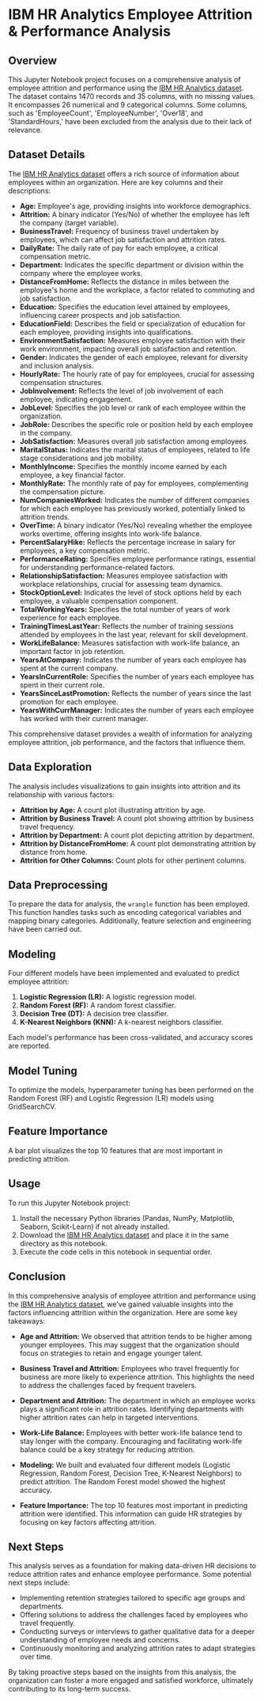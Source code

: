 # IBM HR Analytics Employee Attrition & Performance Analysis
## Overview

This Jupyter Notebook project focuses on a comprehensive analysis of employee attrition and performance using the [IBM HR Analytics dataset](https://www.kaggle.com/datasets/pavansubhasht/ibm-hr-analytics-attrition-dataset). The dataset contains 1470 records and 35 columns, with no missing values. It encompasses 26 numerical and 9 categorical columns. Some columns, such as 'EmployeeCount', 'EmployeeNumber', 'Over18', and 'StandardHours,' have been excluded from the analysis due to their lack of relevance.

## Dataset Details

The [IBM HR Analytics dataset](https://www.kaggle.com/datasets/pavansubhasht/ibm-hr-analytics-attrition-dataset) offers a rich source of information about employees within an organization. Here are key columns and their descriptions:

- **Age:** Employee's age, providing insights into workforce demographics.
- **Attrition:** A binary indicator (Yes/No) of whether the employee has left the company (target variable).
- **BusinessTravel:** Frequency of business travel undertaken by employees, which can affect job satisfaction and attrition rates.
- **DailyRate:** The daily rate of pay for each employee, a critical compensation metric.
- **Department:** Indicates the specific department or division within the company where the employee works.
- **DistanceFromHome:** Reflects the distance in miles between the employee's home and the workplace, a factor related to commuting and job satisfaction.
- **Education:** Specifies the education level attained by employees, influencing career prospects and job satisfaction.
- **EducationField:** Describes the field or specialization of education for each employee, providing insights into qualifications.
- **EnvironmentSatisfaction:** Measures employee satisfaction with their work environment, impacting overall job satisfaction and retention.
- **Gender:** Indicates the gender of each employee, relevant for diversity and inclusion analysis.
- **HourlyRate:** The hourly rate of pay for employees, crucial for assessing compensation structures.
- **JobInvolvement:** Reflects the level of job involvement of each employee, indicating engagement.
- **JobLevel:** Specifies the job level or rank of each employee within the organization.
- **JobRole:** Describes the specific role or position held by each employee in the company.
- **JobSatisfaction:** Measures overall job satisfaction among employees.
- **MaritalStatus:** Indicates the marital status of employees, related to life stage considerations and job mobility.
- **MonthlyIncome:** Specifies the monthly income earned by each employee, a key financial factor.
- **MonthlyRate:** The monthly rate of pay for employees, complementing the compensation picture.
- **NumCompaniesWorked:** Indicates the number of different companies for which each employee has previously worked, potentially linked to attrition trends.
- **OverTime:** A binary indicator (Yes/No) revealing whether the employee works overtime, offering insights into work-life balance.
- **PercentSalaryHike:** Reflects the percentage increase in salary for employees, a key compensation metric.
- **PerformanceRating:** Specifies employee performance ratings, essential for understanding performance-related factors.
- **RelationshipSatisfaction:** Measures employee satisfaction with workplace relationships, crucial for assessing team dynamics.
- **StockOptionLevel:** Indicates the level of stock options held by each employee, a valuable compensation component.
- **TotalWorkingYears:** Specifies the total number of years of work experience for each employee.
- **TrainingTimesLastYear:** Reflects the number of training sessions attended by employees in the last year, relevant for skill development.
- **WorkLifeBalance:** Measures satisfaction with work-life balance, an important factor in job retention.
- **YearsAtCompany:** Indicates the number of years each employee has spent at the current company.
- **YearsInCurrentRole:** Specifies the number of years each employee has spent in their current role.
- **YearsSinceLastPromotion:** Reflects the number of years since the last promotion for each employee.
- **YearsWithCurrManager:** Indicates the number of years each employee has worked with their current manager.

This comprehensive dataset provides a wealth of information for analyzing employee attrition, job performance, and the factors that influence them.

## Data Exploration

The analysis includes visualizations to gain insights into attrition and its relationship with various factors:

- **Attrition by Age:** A count plot illustrating attrition by age.
- **Attrition by Business Travel:** A count plot showing attrition by business travel frequency.
- **Attrition by Department:** A count plot depicting attrition by department.
- **Attrition by DistanceFromHome:** A count plot demonstrating attrition by distance from home.
- **Attrition for Other Columns:** Count plots for other pertinent columns.

## Data Preprocessing

To prepare the data for analysis, the `wrangle` function has been employed. This function handles tasks such as encoding categorical variables and mapping binary categories. Additionally, feature selection and engineering have been carried out.

## Modeling

Four different models have been implemented and evaluated to predict employee attrition:

1. **Logistic Regression (LR):** A logistic regression model.
2. **Random Forest (RF):** A random forest classifier.
3. **Decision Tree (DT):** A decision tree classifier.
4. **K-Nearest Neighbors (KNN):** A k-nearest neighbors classifier.

Each model's performance has been cross-validated, and accuracy scores are reported.

## Model Tuning

To optimize the models, hyperparameter tuning has been performed on the Random Forest (RF) and Logistic Regression (LR) models using GridSearchCV.

## Feature Importance

A bar plot visualizes the top 10 features that are most important in predicting attrition.

## Usage

To run this Jupyter Notebook project:

1. Install the necessary Python libraries (Pandas, NumPy, Matplotlib, Seaborn, Scikit-Learn) if not already installed.
2. Download the [IBM HR Analytics dataset](https://www.kaggle.com/datasets/pavansubhasht/ibm-hr-analytics-attrition-dataset) and place it in the same directory as this notebook.
3. Execute the code cells in this notebook in sequential order.
## Conclusion

In this comprehensive analysis of employee attrition and performance using the [IBM HR Analytics dataset](https://www.kaggle.com/datasets/pavansubhasht/ibm-hr-analytics-attrition-dataset), we've gained valuable insights into the factors influencing attrition within the organization. Here are some key takeaways:

- **Age and Attrition:** We observed that attrition tends to be higher among younger employees. This may suggest that the organization should focus on strategies to retain and engage younger talent.

- **Business Travel and Attrition:** Employees who travel frequently for business are more likely to experience attrition. This highlights the need to address the challenges faced by frequent travelers.

- **Department and Attrition:** The department in which an employee works plays a significant role in attrition rates. Identifying departments with higher attrition rates can help in targeted interventions.

- **Work-Life Balance:** Employees with better work-life balance tend to stay longer with the company. Encouraging and facilitating work-life balance could be a key strategy for reducing attrition.

- **Modeling:** We built and evaluated four different models (Logistic Regression, Random Forest, Decision Tree, K-Nearest Neighbors) to predict attrition. The Random Forest model showed the highest accuracy.

- **Feature Importance:** The top 10 features most important in predicting attrition were identified. This information can guide HR strategies by focusing on key factors affecting attrition.

## Next Steps

This analysis serves as a foundation for making data-driven HR decisions to reduce attrition rates and enhance employee performance. Some potential next steps include:

- Implementing retention strategies tailored to specific age groups and departments.
- Offering solutions to address the challenges faced by employees who travel frequently.
- Conducting surveys or interviews to gather qualitative data for a deeper understanding of employee needs and concerns.
- Continuously monitoring and analyzing attrition rates to adapt strategies over time.

By taking proactive steps based on the insights from this analysis, the organization can foster a more engaged and satisfied workforce, ultimately contributing to its long-term success.

